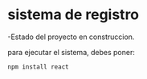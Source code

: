 <h1>sistema de registro</h1>

-Estado del proyecto en construccion.

para ejecutar el sistema, debes poner:

```npm install react```
